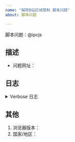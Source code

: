 ```yaml
---
name: "解除B站区域限制 脚本问题"
about: 脚本问题

---
```


<!-- 
* 提交bug前，先看“帮助>脚本无效？”，绝大多数问题都是能直接解决的！！（直达链接：https://github.com/ipcjs/bilibili-helper/blob/user.js/bilibili_bangumi_area_limit_hack.md#%E8%84%9A%E6%9C%AC%E6%97%A0%E6%95%88）
* 再看，已有的Issue（https://github.com/ipcjs/bilibili-helper/issues）。不要提交重复的问题
* 请仔细填写问题相关的信息，信息不足的直接关闭。
-->
脚本问题：@ipcjs

## 描述
<!-- 描述你的问题 -->

- 问题网址：


## 日志

<details>
<summary>Verbose 日志</summary>

```
点击“设置 > 复制日志”，将导出的日志，粘贴在这里
（设置按钮在番剧页面的右下角，是一个“土星”图标）

```
 
</details>

<!-- 如果脚本崩溃, 连日志都不能导出Σ( ￣□￣||), 则把 控制台截图 放到下面 -->

## 其他

1. 浏览器版本：
2. 国家/地区：
